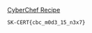 [CyberChef Recipe](https://cyberchef.org/#recipe=AES_Decrypt(%7B'option':'Hex','string':'00000000000000000000000000000000'%7D,%7B'option':'Hex','string':'01020304050607080102030405060708'%7D,'CBC/NoPadding','Raw','Raw',%7B'option':'Hex','string':''%7D,%7B'option':'Hex','string':''%7D)&input=YqNPLiW1wUyBAxdMEuIyOOAAY%2BppXPvTPiQRZHKeq6E)

``SK-CERT{cbc_m0d3_15_n3x7}``
